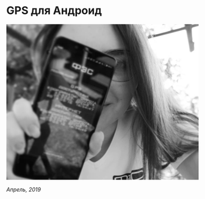 # GPS для Андроид

![Image](https://github.com/BeautifulDirt/gps-android/blob/main/geo.jpg)

*Апрель, 2019*
